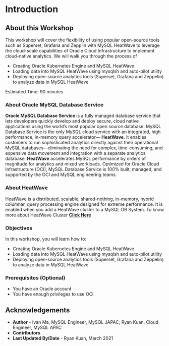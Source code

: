 # Introduction

## About this Workshop

This workshop will cover the flexibility of using popular open-source tools such as Superset, Grafana and Zepplin with MySQL HeatWave to leverage the cloud-scale capabilities of Oracle Cloud Infrastructure to implement cloud-native analytics. We will walk you through the process of 
* Creating Oracle Kubernetes Engine and MySQL HeatWave
* Loading data into MySQL HeatWave using mysqlsh and auto-pilot utility
* Deploying open-source analytics tools (Superset, Grafana and Zeppelin) to analyze data in MySQL HeatWave


[](youtube:oU5p-MztPCA)

Estimated Time: 90 minutes

### About Oracle MySQL Database Service

**Oracle MySQL Database Service** is a fully managed database service that lets developers quickly develop and deploy secure, cloud native applications using the world’s most popular open source database. MySQL Database Service is the only MySQL cloud service with an integrated, high performance, in-memory query accelerator—
**HeatWave**. It enables customers to run sophisticated analytics directly against their operational MySQL databases—eliminating the need for complex, time-consuming, and expensive data movement and integration with a separate analytics database. **HeatWave** accelerates MySQL performance by orders of magnitude for analytics and mixed workloads. Optimized for Oracle Cloud Infrastructure (OCI), MySQL Database Service is 100% built, managed, and supported by the OCI and MySQL engineering teams.

### About HeatWave

HeatWave is a distributed, scalable, shared-nothing, in-memory, hybrid columnar, query processing engine designed for extreme performance. It is enabled when you add a HeatWave cluster to a MySQL DB System. To know more about HeatWave Cluster <a href="https://dev.mysql.com/doc/heatwave/en/heatwave-introduction.html" target="\_blank">**Click Here**</a>


### Objectives

In this workshop, you will learn how to:
* Creating Oracle Kubernetes Engine and MySQL HeatWave
* Loading data into MySQL HeatWave using mysqlsh and auto-pilot utility
* Deploying open-source analytics tools (Superset, Grafana and Zeppelin) to analyze data in MySQL HeatWave


### Prerequisites (Optional)

* You have an Oracle account
* You have enough privileges to use OCI


## Acknowledgements
* **Author** 
			 - Ivan Ma, MySQL Engineer, MySQL JAPAC, Ryan Kuan, Cloud Engineer, MySQL APAC
* **Contributors** 
* **Last Updated By/Date** - Ryan Kuan, March 2021
